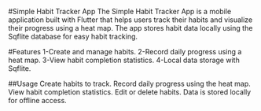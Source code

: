 #Simple Habit Tracker App
The Simple Habit Tracker App is a mobile application built with Flutter that helps users track their habits and visualize their progress using a heat map. The app stores habit data locally using the Sqflite database for easy habit tracking.

#Features
1-Create and manage habits.
2-Record daily progress using a heat map.
3-View habit completion statistics.
4-Local data storage with Sqflite.

##Usage
Create habits to track.
Record daily progress using the heat map.
View habit completion statistics.
Edit or delete habits.
Data is stored locally for offline access.

